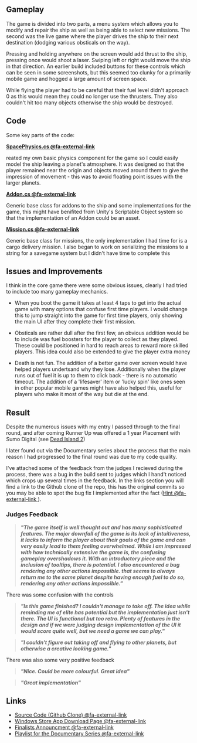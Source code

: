## Gameplay

The game is divided into two parts, a menu system which allows you to modify and repair the ship as well as being able to select new missions. The second was the live game where the player drives the ship to their next destination (dodging various obsticals on the way).

Pressing and holding anywhere on the screen would add thrust to the ship, pressing once would shoot a laser. Swiping left or right would move the ship in that direction. An earlier build included buttons for these controls which can be seen in some screenshots, but this seemed too clunky for a primarily mobile game and hogged a large amount of screen space.

While flying the player had to be careful that their fuel level didn't approach 0 as this would mean they could no longer use the thrusters. They also couldn't hit too many objects otherwise the ship would be destroyed.

## Code

Some key parts of the code:

__[ SpacePhysics.cs @fa-external-link ](https://github.com/Nick-Pearson/SmugglersParadise/blob/master/UnityProject/Assets/Scripts/SpacePhysics.cs)__

reated my own basic physics component for the game so I could easily model the ship leaving a planet's atmosphere. It was designed so that the player remained near the origin and objects moved around them to give the impression of movement - this was to avoid floating point issues with the larger planets.

__[ Addon.cs @fa-external-link ](https://github.com/Nick-Pearson/SmugglersParadise/blob/master/UnityProject/Assets/Scripts/Addon.cs)__

Generic base class for addons to the ship and some implementations for the game, this might have benifited from Unity's Scriptable Object system so that the implementation of an Addon could be an asset.

__[ Mission.cs @fa-external-link ](https://github.com/Nick-Pearson/SmugglersParadise/blob/master/UnityProject/Assets/Scripts/Mission.cs)__

Generic base class for missions, the only implementation I had time for is a cargo delivery mission. I also began to work on serializing the missions to a string for a savegame system but I didn't have time to complete this


## Issues and Improvements

I think in the core game there were some obvious issues, clearly I had tried to include too many gameplay mechanics.

* When you boot the game it takes at least 4 taps to get into the actual game with many options that confuse first time players. I would change this to jump straight into the game for first time players, only showing the main UI after they complete their first mission.

* Obsticals are rather dull after the first few, an obvious addition would be to include was fuel boosters for the player to collect as they played. These could be
positioned in hard to reach areas to reward more skilled players. This idea could also be extended to give the player extra money

* Death is not fun. The addition of a better game over screen would have helped players undertsand why they lose. Additionally when the player runs out of fuel it is up to them to click back - there is no automatic timeout. The addition of a 'lifesaver' item or 'lucky spin' like ones seen in other popular mobile games might have also helped this, useful for players who make it most of the way but die at the end.

## Result

Despite the numerous issues with my entry I passed through to the final round, and after coming Runner Up was offered a 1 year Placement with Sumo Digital (see [Dead Island 2](/project.html?p=di2))

I later found out via the Documentary series about the process that the main reason I had progressed to the final round was due to my code quality.

I've attached some of the feedback from the judges I recieved during the process, there was a bug in the build sent to judges which I hand't noticed which crops up several times in the feedback. In the links section you will find a link to the Github clone of the repo, this has the original commits so you may be able to spot the bug fix I implemented after the fact ([Hint @fa-external-link ](https://github.com/Nick-Pearson/SmugglersParadise/commit/7937187d8f180d81c857ae844d56d6f8e4e4e591#diff-5ea3f08ef2c44a17b9b7ad729ff329f8)).

### Judges Feedback

> ***"The game itself is well thought out and has many sophisticated features. The major downfall
> of the game is its lack of intuitiveness, it lacks to inform the player about their goals of the
> game and can very easily lead to them feeling overwhelmed. While I am impressed with how
> technically extensive the game is, the confusing gameplay overshadows it. With an
> introductory piece and the inclusion of tooltips, there is potential. I also encountered a bug
> rendering any other actions impossible.
> that seems to always return me to the same planet despite having enough fuel to do so,
> rendering any other actions impossible."***

There was some confusion with the controls

> ***"Is this game finished? I couldn't manage to take off. The idea while reminding me of elite has
> potential but the implementation just isn't there. The UI is functional but too retro. Plenty of
> features in the design and if we were judging design implementation of the UI it would score
> quite well, but we need a game we can play."***
<!-- -->
> ***"I couldn&#39;t figure out taking off and flying to other planets, but otherwise a creative looking
game."***

There was also some very positive feedback

> ***"Nice. Could be more colourful. Great idea"***
<!-- -->
> ***"Great implementation"***

## Links

 * [Source Code (Github Clone) @fa-external-link ](https://github.com/Nick-Pearson/SmugglersParadise)
 * [Windows Store App Download Page @fa-external-link ](https://www.microsoft.com/en-gb/store/p/smugglers-paradise/9nblggh4qgc4)
 * [Finalists Announcment @fa-external-link ](http://gradsingames.com/search-for-a-star/sfas-rs-2016-finalists/)
 * [Playlist for the Documentary Series @fa-external-link ](https://www.youtube.com/playlist?list=PLV395U2mwlfLyXmpR8hIFUro0pBrpOE5n)
